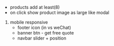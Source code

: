 <!-- 1. phase one - ( all pages frontend )  complete  -->
<!-- 2. phase two - ( all pages text multi-lang )   -->
<!-- 2. phase three - ( product multi-lang.  product - title_en, title_zh
                                        category - title_en, title_zh)   -->

<!-- 3. show in frontend (materials page) -->

<!-- 4. quote form update ( backend wise / dynamic ) -->
<!-- - ask a question -->

- products add at least(8)
- on click show product image as large  like modal
1. mobile responsive 
    - footer icon (in vs weChat)
    - banner btn - get free quote
    - navbar slider + position